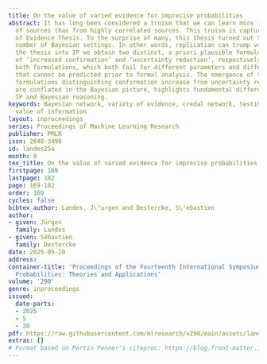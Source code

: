 ```yaml
---
title: On the value of varied evidence for imprecise probabilities
abstract: It has long been considered a truism that we can learn more from a variety
  of sources than from highly correlated sources. This truism is captured by the Variety
  of Evidence Thesis. To the surprise of many, this thesis turned out to fail in a
  number of Bayesian settings. In other words, replication can trump variation. Translating
  the thesis into IP we obtain two distinct, a priori plausible formulations in terms
  of ‘increased confirmation’ and ‘uncertainty reduction’, respectively. We investigate
  both formulations, which both fail for different parameters and different reasons,
  that cannot be predicted prior to formal analysis. The emergence of two distinct
  formulations distinguishing confirmation increase from uncertainty reduction, which
  are conflated in the Bayesian picture, highlights fundamental differences between
  IP and Bayesian reasoning.
keywords: Bayesian network, variety of evidence, credal network, testimony, confirmation,
  value of information
layout: inproceedings
series: Proceedings of Machine Learning Research
publisher: PMLR
issn: 2640-3498
id: landes25a
month: 0
tex_title: On the value of varied evidence for imprecise probabilities
firstpage: 169
lastpage: 182
page: 169-182
order: 169
cycles: false
bibtex_author: Landes, J\"urgen and Destercke, S\'ebastien
author:
- given: Jürgen
  family: Landes
- given: Sébastien
  family: Destercke
date: 2025-05-20
address:
container-title: 'Proceedings of the Fourteenth International Symposium on Imprecise
  Probabilities: Theories and Applications'
volume: '290'
genre: inproceedings
issued:
  date-parts:
  - 2025
  - 5
  - 20
pdf: https://raw.githubusercontent.com/mlresearch/v290/main/assets/landes25a/landes25a.pdf
extras: []
# Format based on Martin Fenner's citeproc: https://blog.front-matter.io/posts/citeproc-yaml-for-bibliographies/
---
```


